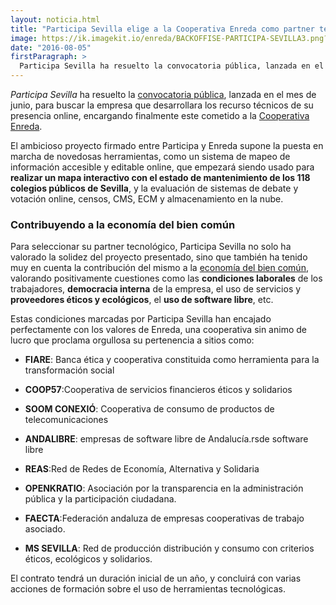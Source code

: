 ```yaml
---
layout: noticia.html
title: "Participa Sevilla elige a la Cooperativa Enreda como partner tecnológico"
image: https://ik.imagekit.io/enreda/BACKOFFISE-PARTICIPA-SEVILLA3.png?updatedAt=1699969613354
date: "2016-08-05"
firstParagraph: >
  Participa Sevilla ha resuelto la convocatoria pública, lanzada en el mes de junio, para buscar la empresa que desarrollara los recurso técnicos de su presencia online, encargando finalmente este cometido a la Cooperativa Enreda.
---
```


*Participa Sevilla* ha resuelto la [convocatoria pública](http://s3-eu-central-1.amazonaws.com/participasevilla/wp-content/uploads/2016/06/Pliego-Recursos-T%C3%A9cnicos-Online-Participa-Sevilla.pdf), lanzada en el mes de junio, para buscar la empresa que desarrollara los recurso técnicos de su presencia online, encargando finalmente este cometido a la [Cooperativa Enreda](http://enreda.coop/).

El ambicioso proyecto firmado entre Participa y Enreda supone la puesta en marcha de novedosas herramientas, como un sistema de ​mapeo de información accesible y editable online​​, que empezará siendo usado para **realizar un mapa interactivo con el estado de mantenimiento de los 118 colegios públicos de Sevilla**, y la evaluación de sistemas de debate y votación online, censos, CMS, ECM y almacenamiento en la nube.

### Contribuyendo a la economía del bien común

Para seleccionar su partner tecnológico, Participa Sevilla no solo ha valorado la solidez del proyecto presentado, sino que también ha tenido muy en cuenta la contribución del mismo a la [economía del bien común](https://es.wikipedia.org/wiki/Econom%C3%ADa_del_bien_com%C3%BAn), valorando positivamente cuestiones como las **condiciones laborales** de los trabajadores,  **democracia interna** de la empresa, el uso de servicios y **proveedores éticos y ecológicos**, el **uso de software libre**, etc.

Estas condiciones marcadas por Participa Sevilla han encajado perfectamente con los valores de Enreda, una cooperativa sin animo de lucro que proclama orgullosa su pertenencia a sitios como:

* **FIARE**: Banca ética y cooperativa constituida como herramienta para la transformación social

* **COOP57**:Cooperativa de servicios financieros éticos y solidarios

* **SOOM CONEXIÓ**: Cooperativa de consumo de productos de telecomunicaciones

* **ANDALIBRE**: empresas de software libre de Andalucía.rsde software libre

* **REAS**:Red de Redes de Economía, Alternativa y Solidaria

* **OPENKRATIO**: Asociación por  la transparencia en la administración pública  y la participación ciudadana.

* **FAECTA**:Federación andaluza de empresas cooperativas de trabajo asociado.
  
* **MS SEVILLA**: Red de producción distribución y consumo con criterios éticos, ecológicos y solidarios.

El contrato tendrá un duración inicial de un año, y concluirá con varias acciones de formación sobre el uso de herramientas tecnológicas.